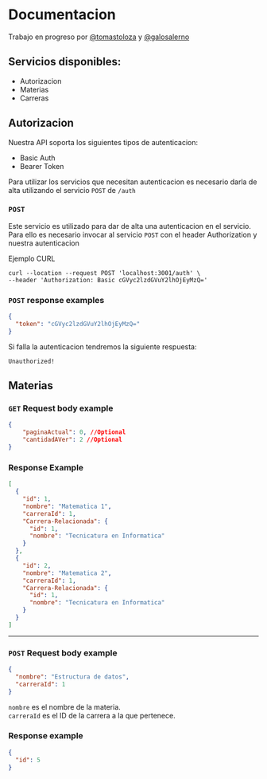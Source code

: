 # Documentacion

Trabajo en progreso por [@tomastoloza](https://github.com/tomastoloza/)
y [@galosalerno](https://github.com/galosalerno/)

## Servicios disponibles:
* Autorizacion
* Materias
* Carreras

## Autorizacion

Nuestra API soporta los siguientes tipos de autenticacion:
* Basic Auth 
* Bearer Token

Para utilizar los servicios que necesitan autenticacion es necesario darla de alta utilizando el servicio `POST` de `/auth`

### `POST`

Este servicio es utilizado para dar de alta una autenticacion en el servicio.
Para ello es necesario invocar al servicio `POST` con el header Authorization y nuestra autenticacion

Ejemplo CURL
```
curl --location --request POST 'localhost:3001/auth' \
--header 'Authorization: Basic cGVyc2lzdGVuY2lhOjEyMzQ='
```

### `POST` response examples
```json
{
  "token": "cGVyc2lzdGVuY2lhOjEyMzQ="
}
```

Si falla la autenticacion tendremos la siguiente respuesta:

```
Unauthorized!
```



## Materias

### `GET` Request body example

```json
{
    "paginaActual": 0, //Optional
    "cantidadAVer": 2 //Optional
}
```

### Response Example

```json
[
  {
    "id": 1,
    "nombre": "Matematica 1",
    "carreraId": 1,
    "Carrera-Relacionada": {
      "id": 1,
      "nombre": "Tecnicatura en Informatica"
    }
  },
  {
    "id": 2,
    "nombre": "Matematica 2",
    "carreraId": 1,
    "Carrera-Relacionada": {
      "id": 1,
      "nombre": "Tecnicatura en Informatica"
    }
  }
]
```

---

### `POST` Request body example

```json
{
  "nombre": "Estructura de datos",
  "carreraId": 1
}
```

`nombre` es el nombre de la materia.  
`carreraId` es el ID de la carrera a la que pertenece.

### Response example

```json
{
  "id": 5
}
```
